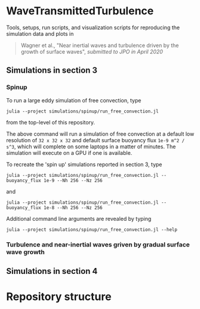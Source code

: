 # WaveTransmittedTurbulence

Tools, setups, run scripts, and visualization scripts for reproducing the simulation data and plots in 

> Wagner et al., "Near inertial waves and turbulence driven by the growth of surface waves", _submitted to JPO in April 2020_

## Simulations in section 3

### Spinup

To run a large eddy simulation of free convection, type

```
julia --project simulations/spinup/run_free_convection.jl
```

from the top-level of this repository.

The above command will run a simulation of free convection at a default low resolution of `32 x 32 x 32` and default surface buoyancy flux `1e-9 m^2 / s^3`, which will complete on some laptops in a matter of minutes.
The simulation will execute on a GPU if one is available.

To recreate the 'spin up' simulations reported in section 3, type

```
julia --project simulations/spinup/run_free_convection.jl --buoyancy_flux 1e-9 --Nh 256 --Nz 256
```

and

```
julia --project simulations/spinup/run_free_convection.jl --buoyancy_flux 1e-8 --Nh 256 --Nz 256
```

Additional command line arguments are revealed by typing

```
julia --project simulations/spinup/run_free_convection.jl --help
```

### Turbulence and near-inertial waves griven by gradual surface wave growth

## Simulations in section 4

# Repository structure
